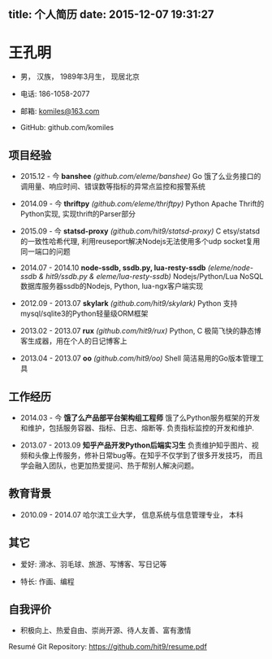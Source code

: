 title: 个人简历
date: 2015-12-07 19:31:27
---

王孔明
====

- 男， 汉族， 1989年3月生， 现居北京

- 电话: 186-1058-2077

- 邮箱: komiles@163.com

- GitHub: github.com/komiles


项目经验
--------

- 2015.12 - 今 **banshee** *(github.com/eleme/banshee)* Go
饿了么业务接口的调用量、响应时间、错误数等指标的异常点监控和报警系统

- 2014.09 - 今 **thriftpy** *(github.com/eleme/thriftpy)* Python
Apache Thrift的Python实现, 实现thrift的Parser部分

- 2015.09 - 今 **statsd-proxy** *(github.com/hit9/statsd-proxy)* C
etsy/statsd的一致性哈希代理, 利用reuseport解决Nodejs无法使用多个udp socket复用同一端口的问题

- 2014.07 - 2014.10 **node-ssdb, ssdb.py, lua-resty-ssdb** *(eleme/node-ssdb & hit9/ssdb.py & eleme/lua-resty-ssdb)* 
Nodejs/Python/Lua
NoSQL数据库服务器ssdb的Nodejs, Python, lua-ngx客户端实现

- 2012.09 - 2013.07 **skylark** *(github.com/hit9/skylark)* Python
支持mysql/sqlite3的Python轻量级ORM框架

- 2013.02 - 2013.07 **rux** *(github.com/hit9/rux)*  Python, C
极简飞快的静态博客生成器，用在个人的日记博客上

- 2013.04 - 2013.07 **oo** *(github.com/hit9/oo)* Shell
简洁易用的Go版本管理工具

工作经历
--------

- 2014.03 - 今  **饿了么产品部平台架构组工程师**
饿了么Python服务框架的开发和维护，包括服务容器、指标、日志、熔断等. 负责指标监控的开发和维护.


- 2013.07 - 2013.09 **知乎产品开发Python后端实习生**
负责维护知乎图片、视频和头像上传服务，修补日常bug等。在知乎不仅学到了很多开发技巧，
而且学会融入团队，也更加热爱提问、热于帮别人解决问题。

教育背景
--------

- 2010.09 - 2014.07 哈尔滨工业大学， 信息系统与信息管理专业， 本科

其它
----

- 爱好: 滑冰、羽毛球、旅游、写博客、写日记等

- 特长: 作画、编程

自我评价
--------

- 积极向上、热爱自由、崇尚开源、待人友善、富有激情


<footnote>Resumé Git Repository: https://github.com/hit9/resume.pdf</footnote>
